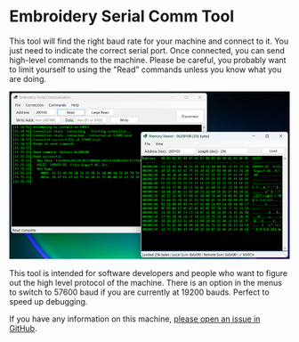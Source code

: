 # Embroidery Serial Comm Tool

This tool will find the right baud rate for your machine and connect to it. You just need to indicate the correct serial port. Once connected, you can send high-level commands to the machine. Please be careful, you probably want to limit yourself to using the "Read" commands unless you know what you are doing.

![image](https://github.com/Ylianst/EMB-Serial/blob/main/docs/images/SerialComm02.png)

This tool is intended for software developers and people who want to figure out the high level protocol of the machine. There is an option in the menus to switch to 57600 baud if you are currently at 19200 bauds. Perfect to speed up debugging.

If you have any information on this machine, [please open an issue in GitHub](https://github.com/Ylianst/EMB-Serial/issues).

